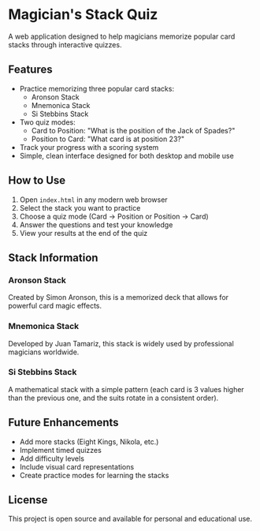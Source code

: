 # Magician's Stack Quiz

A web application designed to help magicians memorize popular card stacks through interactive quizzes.

## Features

- Practice memorizing three popular card stacks:
  - Aronson Stack
  - Mnemonica Stack
  - Si Stebbins Stack
- Two quiz modes:
  - Card to Position: "What is the position of the Jack of Spades?"
  - Position to Card: "What card is at position 23?"
- Track your progress with a scoring system
- Simple, clean interface designed for both desktop and mobile use

## How to Use

1. Open `index.html` in any modern web browser
2. Select the stack you want to practice
3. Choose a quiz mode (Card → Position or Position → Card)
4. Answer the questions and test your knowledge
5. View your results at the end of the quiz

## Stack Information

### Aronson Stack
Created by Simon Aronson, this is a memorized deck that allows for powerful card magic effects.

### Mnemonica Stack
Developed by Juan Tamariz, this stack is widely used by professional magicians worldwide.

### Si Stebbins Stack
A mathematical stack with a simple pattern (each card is 3 values higher than the previous one, and the suits rotate in a consistent order).

## Future Enhancements

- Add more stacks (Eight Kings, Nikola, etc.)
- Implement timed quizzes
- Add difficulty levels
- Include visual card representations
- Create practice modes for learning the stacks

## License

This project is open source and available for personal and educational use.
